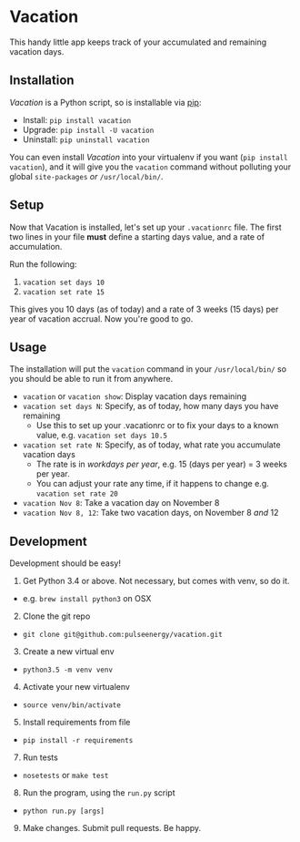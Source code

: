 # Vacation

This handy little app keeps track of your accumulated and remaining vacation
days.


## Installation

*Vacation* is a Python script, so is installable via [pip](https://docs.python.org/3/installing/):

* Install: `pip install vacation`
* Upgrade: `pip install -U vacation`
* Uninstall: `pip uninstall vacation`

You can even install *Vacation* into your virtualenv if you want (`pip install vacation`),
and it will give you the `vacation` command without polluting your global `site-packages` *or* `/usr/local/bin/`.

## Setup

Now that Vacation is installed, let's set up your `.vacationrc` file.
The first two lines in your file **must** define a starting days value,
and a rate of accumulation.

Run the following:

1. `vacation set days 10`
2. `vacation set rate 15`

This gives you 10 days (as of today) and a rate of 3 weeks (15 days)
per year of vacation accrual. Now you're good to go.


## Usage

The installation will put the `vacation` command in your `/usr/local/bin/`
so you should be able to run it from anywhere.

* `vacation` or `vacation show`: Display vacation days remaining
* `vacation set days N`: Specify, as of today, how many days you have remaining
  * Use this to set up your .vacationrc or to fix your days to a known value,
  e.g. `vacation set days 10.5`
* `vacation set rate N`: Specify, as of today, what rate you accumulate vacation days
  * The rate is in *workdays per year*, e.g. 15 (days per year) = 3 weeks per year.
  * You can adjust your rate any time, if it happens to change
  e.g. `vacation set rate 20`
* `vacation Nov 8`: Take a vacation day on November 8
* `vacation Nov 8, 12`: Take two vacation days, on November 8 *and* 12


## Development

Development should be easy!

1. Get Python 3.4 or above. Not necessary, but comes with venv, so do it.
  * e.g. `brew install python3` on OSX
2. Clone the git repo
  * `git clone git@github.com:pulseenergy/vacation.git`
3. Create a new virtual env
  * `python3.5 -m venv venv`
4. Activate your new virtualenv
  * `source venv/bin/activate`
5. Install requirements from file
  * `pip install -r requirements`
7. Run tests
  * `nosetests` or `make test`
8. Run the program, using the `run.py` script
  * `python run.py [args]`
9. Make changes. Submit pull requests. Be happy.

